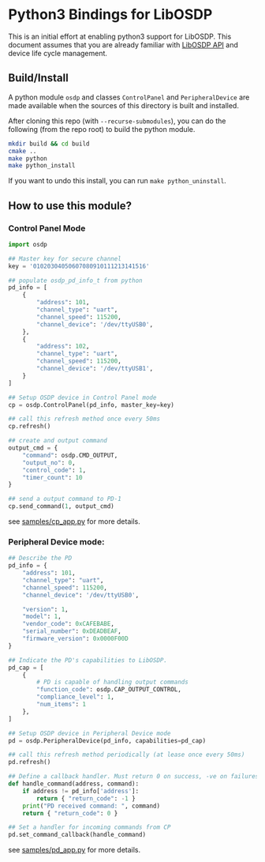 # Python3 Bindings for LibOSDP

This is an initial effort at enabling python3 support for LibOSDP. This document
assumes that you are already familiar with [LibOSDP API][1] and device life
cycle management.

## Build/Install

A python module `osdp` and classes `ControlPanel` and `PeripheralDevice` are
made available when the sources of this directory is built and installed.

After cloning this repo (with `--recurse-submodules`), you can do the following
(from the repo root) to build the python module.

```bash
mkdir build && cd build
cmake ..
make python
make python_install
```

If you want to undo this install, you can run `make python_uninstall`.

## How to use this module?

### Control Panel Mode

```python
import osdp

## Master key for secure channel
key = '01020304050607080910111213141516'

## populate osdp_pd_info_t from python
pd_info = [
    {
        "address": 101,
        "channel_type": "uart",
        "channel_speed": 115200,
        "channel_device": '/dev/ttyUSB0',
    },
    {
        "address": 102,
        "channel_type": "uart",
        "channel_speed": 115200,
        "channel_device": '/dev/ttyUSB1',
    }
]

## Setup OSDP device in Control Panel mode
cp = osdp.ControlPanel(pd_info, master_key=key)

## call this refresh method once every 50ms
cp.refresh()

## create and output command
output_cmd = {
    "command": osdp.CMD_OUTPUT,
    "output_no": 0,
    "control_code": 1,
    "timer_count": 10
}

## send a output command to PD-1
cp.send_command(1, output_cmd)
```

see [samples/cp_app.py][2] for more details.

### Peripheral Device mode:

```python
## Describe the PD
pd_info = {
    "address": 101,
    "channel_type": "uart",
    "channel_speed": 115200,
    "channel_device": '/dev/ttyUSB0',

    "version": 1,
    "model": 1,
    "vendor_code": 0xCAFEBABE,
    "serial_number": 0xDEADBEAF,
    "firmware_version": 0x0000F00D
}

## Indicate the PD's capabilities to LibOSDP.
pd_cap = [
    {
        # PD is capable of handling output commands
        "function_code": osdp.CAP_OUTPUT_CONTROL,
        "compliance_level": 1,
        "num_items": 1
    },
]

## Setup OSDP device in Peripheral Device mode
pd = osdp.PeripheralDevice(pd_info, capabilities=pd_cap)

## call this refresh method periodically (at lease once every 50ms)
pd.refresh()

## Define a callback handler. Must return 0 on success, -ve on failures.
def handle_command(address, command):
    if address != pd_info['address']:
        return { "return_code": -1 }
    print("PD received command: ", command)
    return { "return_code": 0 }

## Set a handler for incoming commands from CP
pd.set_command_callback(handle_command)
```

see [samples/pd_app.py][3] for more details.

[1]: https://libosdp.gotomain.io/api/
[2]: https://github.com/goToMain/libosdp/blob/master/samples/python/cp_app.py
[3]: https://github.com/goToMain/libosdp/blob/master/samples/python/pd_app.py

